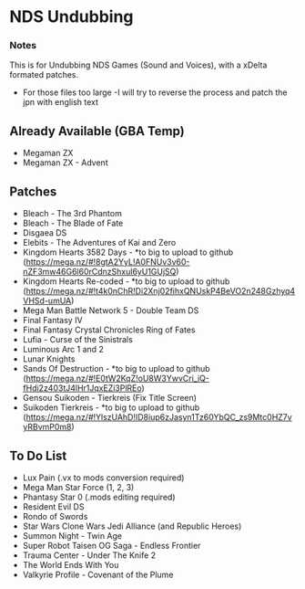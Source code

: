 # NDS Undubbing
### Notes
This is for Undubbing NDS Games (Sound and Voices), with a xDelta formated patches.
- For those files too large
    -I will try to reverse the process and patch the jpn with english text

## Already Available (GBA Temp)

- Megaman ZX
- Megaman ZX - Advent

## Patches

- Bleach - The 3rd Phantom
- Bleach - The Blade of Fate
- Disgaea DS
- Elebits - The Adventures of Kai and Zero
- Kingdom Hearts 3582 Days - *to big to upload to github
 (https://mega.nz/#!8gtA2YyL!A0FNUv3v60-nZF3mw46G6l60rCdnzShxul6yU1GUjSQ)
- Kingdom Hearts Re-coded - *to big to upload to github
 (https://mega.nz/#!t4k0nChR!Di2Xnj02fihxQNUskP4BeVO2n248Gzhyq4VHSd-umUA)
- Mega Man Battle Network 5 - Double Team DS
- Final Fantasy IV
- Final Fantasy Crystal Chronicles Ring of Fates
- Lufia - Curse of the Sinistrals
- Luminous Arc 1 and 2
- Lunar Knights
- Sands Of Destruction - *to big to upload to github
 (https://mega.nz/#!E0tW2KqZ!oU8W3YwvCri_iQ-fHdi2z403tJ4lHr1JqxEZi3PlREo)
- Gensou Suikoden - Tierkreis (Fix Title Screen)
- Suikoden Tierkreis - *to big to upload to github
 (https://mega.nz/#!YlszUAhD!ID8iup6zJasyn1Tz60YbQC_zs9Mtc0HZ7vyRBvmP0m8)

## To Do List
 
- Lux Pain  (.vx to mods conversion required)
- Mega Man Star Force (1, 2, 3)
- Phantasy Star 0 (.mods editing required)
- Resident Evil DS
- Rondo of Swords
- Star Wars Clone Wars Jedi Alliance (and Republic Heroes)
- Summon Night - Twin Age
- Super Robot Taisen OG Saga - Endless Frontier
- Trauma Center - Under The Knife 2
- The World Ends With You
- Valkyrie Profile - Covenant of the Plume